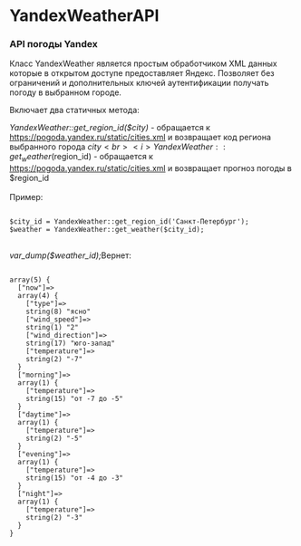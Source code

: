 # YandexWeatherAPI

<h3>API погоды Yandex</h3>
Класс YandexWeather является простым обработчиком XML данных которые в открытом доступе предоставляет Яндекс. 
Позволяет без ограничений и дополнительных ключей аутентификации получать погоду в выбранном городе.

Включает два статичных метода:

<i>YandexWeather::get_region_id($city)</i> - обращается к <a>https://pogoda.yandex.ru/static/cities.xml</a> и возвращает код региона выбранного города $city
<br>
<i>YandexWeather::get_weather($region_id)</i> - обращается к <a>https://pogoda.yandex.ru/static/cities.xml</a> и возвращает прогноз погоды в $region_id
<br><br>
Пример:<br>
<pre>
<code>
$city_id = YandexWeather::get_region_id('Санкт-Петербург');
$weather = YandexWeather::get_weather($city_id);
</code>
</pre>
<i>var_dump($weather_id);</i>Вернет:
<pre>
<code>
array(5) {
  ["now"]=>
  array(4) {
    ["type"]=>
    string(8) "ясно"
    ["wind_speed"]=>
    string(1) "2"
    ["wind_direction"]=>
    string(17) "юго-запад"
    ["temperature"]=>
    string(2) "-7"
  }
  ["morning"]=>
  array(1) {
    ["temperature"]=>
    string(15) "от -7 до -5"
  }
  ["daytime"]=>
  array(1) {
    ["temperature"]=>
    string(2) "-5"
  }
  ["evening"]=>
  array(1) {
    ["temperature"]=>
    string(15) "от -4 до -3"
  }
  ["night"]=>
  array(1) {
    ["temperature"]=>
    string(2) "-3"
  }
}
</code>
</pre>

